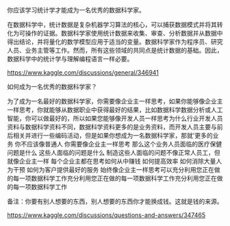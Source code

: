 你应该学习统计学才能成为一名优秀的数据科学家。

在数据科学中，统计数据是复杂机器学习算法的核心，可以捕获数据模式并将其转化为可操作的证据。数据科学家使用统计数据来收集、审查、分析数据并从数据中得出结论，并将量化的数学模型应用于适当的变量。数据科学家作为程序员、研究人员、业务主管等工作。然而，所有这些领域的共同点是统计数据的基础。因此，数据科学中的统计学与理解编程语言一样必要。

https://www.kaggle.com/discussions/general/346941

如何成为一名优秀的数据科学家？

为了成为一名最好的数据科学家，你需要像企业主一样思考，如果你能够像企业主一样思考，你就能够从数据职业中获得最好的结果，比如数据科学数据分析或人工智能，你可以做最好的，所以如果您能够像开发人员一样思考为什么行业开发人员资料与数据科学资料不同，数据科学资料更多的是业务资料，而开发人员主要与前后相关并进行一些编码活动，但是如果你想成为一名数据科学家，那就'更多的业务 你不应该像普通人 你需要像企业主一样思考 那么这个业务人员面临的医疗保健问题是什么 这些人面临的问题是什么 制造这些人面临的问题不像正常人员工，但就像企业主一样 每个企业主都在思考如何从中赚钱 如何提高效率 如何消除大量人为干预 如何为客户提供最好的服务 始终像企业主一样思考可以充分利用您正在做的每一项数据科学工作充分利用您正在做的每一项数据科学工作充分利用您正在做的每一项数据科学工作

备注：你要有别人想要的东西，别人想要的东西你才能换成钱。这就是钱的来源。

https://www.kaggle.com/discussions/questions-and-answers/347465

